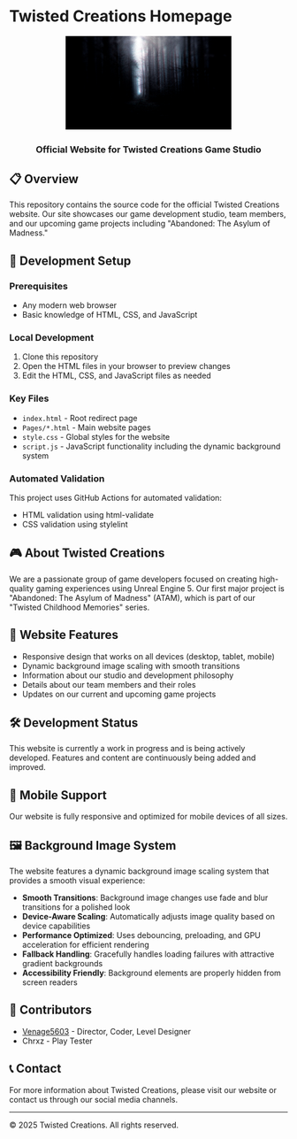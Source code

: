# Twisted Creations Homepage

<div align="center">
  <kbd><img src="./Images/Base-Image.png" alt="Twisted Creations Logo" width="300"/></kbd>
  <h3>Official Website for Twisted Creations Game Studio</h3>
</div>

## 📋 Overview

This repository contains the source code for the official Twisted Creations website. Our site showcases our game development studio, team members, and our upcoming game projects including "Abandoned: The Asylum of Madness."

## 🔧 Development Setup

### Prerequisites

- Any modern web browser
- Basic knowledge of HTML, CSS, and JavaScript

### Local Development

1. Clone this repository
2. Open the HTML files in your browser to preview changes
3. Edit the HTML, CSS, and JavaScript files as needed

### Key Files

- `index.html` - Root redirect page
- `Pages/*.html` - Main website pages
- `style.css` - Global styles for the website
- `script.js` - JavaScript functionality including the dynamic background system

### Automated Validation

This project uses GitHub Actions for automated validation:

- HTML validation using html-validate
- CSS validation using stylelint

## 🎮 About Twisted Creations

We are a passionate group of game developers focused on creating high-quality gaming experiences using Unreal Engine 5. Our first major project is "Abandoned: The Asylum of Madness" (ATAM), which is part of our "Twisted Childhood Memories" series.

## 🚀 Website Features

- Responsive design that works on all devices (desktop, tablet, mobile)
- Dynamic background image scaling with smooth transitions
- Information about our studio and development philosophy
- Details about our team members and their roles
- Updates on our current and upcoming game projects

## 🛠️ Development Status

This website is currently a work in progress and is being actively developed. Features and content are continuously being added and improved.

## 📱 Mobile Support

Our website is fully responsive and optimized for mobile devices of all sizes.

## 🖼️ Background Image System

The website features a dynamic background image scaling system that provides a smooth visual experience:

- **Smooth Transitions**: Background image changes use fade and blur transitions for a polished look
- **Device-Aware Scaling**: Automatically adjusts image quality based on device capabilities
- **Performance Optimized**: Uses debouncing, preloading, and GPU acceleration for efficient rendering
- **Fallback Handling**: Gracefully handles loading failures with attractive gradient backgrounds
- **Accessibility Friendly**: Background elements are properly hidden from screen readers

## 👥 Contributors

- [Venage5603](https://youtube.com/@Venage5603) - Director, Coder, Level Designer
- Chrxz - Play Tester

## 📞 Contact

For more information about Twisted Creations, please visit our website or contact us through our social media channels.

---

&copy; 2025 Twisted Creations. All rights reserved.
